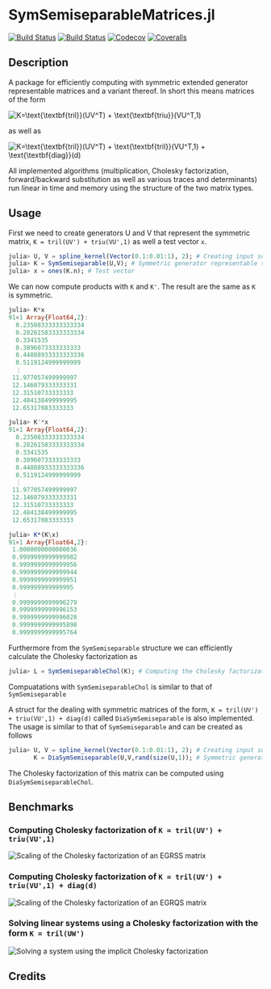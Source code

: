 # SymSemiseparableMatrices.jl

[![Build Status](https://travis-ci.com/mipals/SymSemiseparableMatrices.jl.svg?branch=master)](https://travis-ci.com/mipals/SymSemiseparableMatrices.jl)
[![Build Status](https://ci.appveyor.com/api/projects/status/github/mipals/SymSemiseparableMatrices.jl?svg=true)](https://ci.appveyor.com/project/mipals/SymSemiseparableMatrices-jl)
[![Codecov](https://codecov.io/gh/mipals/SymSemiseparableMatrices.jl/branch/master/graph/badge.svg)](https://codecov.io/gh/mipals/SymSemiseparableMatrices.jl)
[![Coveralls](https://coveralls.io/repos/github/mipals/SymSemiseparableMatrices.jl/badge.svg?branch=master)](https://coveralls.io/github/mipals/SymSemiseparableMatrices.jl?branch=master)

## Description
A package for efficiently computing with symmetric extended generator representable matrices and a variant thereof. In short this means matrices of the form

<img src="https://latex.codecogs.com/svg.latex?\dpi{100}&space;K=\text{\textbf{tril}}(UV^T)&space;&plus;&space;\text{\textbf{triu}}(VU^T,1)" title="K=\text{\textbf{tril}}(UV^T) + \text{\textbf{triu}}(VU^T,1)" />

as well as

<img src="https://latex.codecogs.com/svg.latex?\dpi{100}&space;K=\text{\textbf{tril}}(UV^T)&space;&plus;&space;\text{\textbf{tril}}(VU^T,1)&space;&plus;&space;\text{\textbf{diag}}(d)" title="K=\text{\textbf{tril}}(UV^T) + \text{\textbf{tril}}(VU^T,1) + \text{\textbf{diag}}(d)" />

All implemented algorithms (multiplication, Cholesky factorization, forward/backward substitution as well as various traces and determinants) run linear in time and memory using the structure of the two matrix types.

## Usage
First we need to create generators U and V that represent the symmetric matrix, ```K = tril(UV') + triu(VU',1)``` as well a test vector ```x```.
```julia
julia> U, V = spline_kernel(Vector(0.1:0.01:1), 2); # Creating input such that K is positive definite
julia> K = SymSemiseparable(U,V); # Symmetric generator representable semiseparable matrix
julia> x = ones(K.n); # Test vector
```
We can now compute products with ```K``` and ```K'```. The result are the same as ```K``` is symmetric.
```julia
julia> K*x
91×1 Array{Float64,2}:
  0.23508333333333334
  0.28261583333333334
  0.3341535          
  0.3896073333333333 
  0.44888933333333336
  0.5119124999999999 
  ⋮                  
 11.977057499999997  
 12.146079333333331  
 12.31510733333333   
 12.484138499999995  
 12.65317083333333 

julia> K'*x
91×1 Array{Float64,2}:
  0.23508333333333334
  0.28261583333333334
  0.3341535          
  0.3896073333333333 
  0.44888933333333336
  0.5119124999999999 
  ⋮                  
 11.977057499999997  
 12.146079333333331  
 12.31510733333333   
 12.484138499999995  
 12.65317083333333  

julia> K*(K\x)
91×1 Array{Float64,2}:
 1.0000000000000036
 0.9999999999999982
 0.9999999999999956
 0.9999999999999944
 0.9999999999999951
 0.999999999999995 
 ⋮                 
 0.9999999999996279
 0.9999999999996153
 0.9999999999996028
 0.9999999999995898
 0.9999999999995764
```

Furthermore from the ```SymSemiseparable``` structure we can efficiently calculate the Cholesky factorization as
```julia 
julia> L = SymSemiseparableChol(K); # Computing the Cholesky factorization of K
```

Compuatations with ```SymSemiseparableChol``` is similar to that of ```SymSemiseparable```

A struct for the dealing with symmetric matrices of the form, ```K = tril(UV') + triu(VU',1) + diag(d)``` called ```DiaSymSemiseparable``` is also implemented. The usage is similar to that of ```SymSemiseparable``` and can be created as follows
```julia
julia> U, V = spline_kernel(Vector(0.1:0.01:1), 2); # Creating input such that K is positive definite
       K = DiaSymSemiseparable(U,V,rand(size(U,1)); # Symmetric generator representable semiseparable matrix + diagonal
```
The Cholesky factorization of this matrix can be computed using ```DiaSymSemiseparableChol```.

## Benchmarks
### Computing Cholesky factorization of ```K = tril(UV') + triu(VU',1)```
![Scaling of the Cholesky factorization of an EGRSS matrix](https://i.imgur.com/NFqfreO.png)
### Computing Cholesky factorization of ```K = tril(UV') + triu(VU',1) + diag(d)```
![Scaling of the Cholesky factorization of an EGRQS matrix](https://i.imgur.com/IuupJSP.png)
### Solving linear systems using a Cholesky factorization with the form ```K = tril(UW')```
![Solving a system using the implicit Cholesky factorization](https://i.imgur.com/mYBNTSr.png)

## Credits
